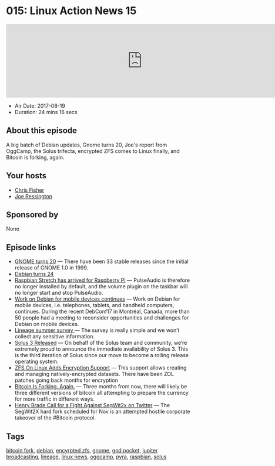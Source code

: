# 015: Linux Action News 15

<iframe src="https://player.fireside.fm/v2/DAcK9LdX+1qp5dmfW?theme=dark" width="740" height="200" frameborder="0" scrolling="no"></iframe>

* Air Date: 2017-08-19
* Duration: 24 mins 16 secs

## About this episode

A big batch of Debian updates, Gnome turns 20, Joe's report from OggCamp, the Solus trifecta, encrypted ZFS comes to Linux finally, and Bitcoin is forking, again.

## Your hosts
* [Chris Fisher](https://linuxactionnews.com/hosts/chris)
* [Joe Ressington](https://linuxactionnews.com/hosts/joe)

## Sponsored by

None



## Episode links

  * [GNOME turns 20](https://www.gnome.org/news/2017/08/twenty-years-strong/ "GNOME turns 20") — There have been 33 stable releases since the initial release of GNOME 1.0 in 1999. 
  * [Debian turns 24](http://www.phoronix.com/scan.php?page=news_item&px=Debian-Day-24 "Debian turns 24")
  * [Raspbian Stretch has arrived for Raspberry Pi](https://www.raspberrypi.org/blog/raspbian-stretch/ "Raspbian Stretch has arrived for Raspberry Pi") — PulseAudio is therefore no longer installed by default, and the volume plugin on the taskbar will no longer start and stop PulseAudio. 
  * [Work on Debian for mobile devices continues](https://bits.debian.org/2017/08/debian-mobile-continues.html "Work on Debian for mobile devices continues") — Work on Debian for mobile devices, i.e. telephones, tablets, and handheld computers, continues. During the recent DebConf17 in Montréal, Canada, more than 50 people had a meeting to reconsider opportunities and challenges for Debian on mobile devices.
  * [Lineage summer survey ](https://www.lineageos.org/Summer-Survey/ "Lineage summer survey ") — The survey is really simple and we won’t collect any sensitive information.
  * [Solus 3 Released](https://solus-project.com/2017/08/15/solus-3-released/ "Solus 3 Released") — On behalf of the Solus team and community, we’re extremely proud to announce the immediate availability of Solus 3. This is the third iteration of Solus since our move to become a rolling release operating system. 
  * [ZFS On Linux Adds Encryption Support](http://www.phoronix.com/scan.php?page=news_item&px=ZFS-Linux-Encryption "ZFS On Linux Adds Encryption Support") — This support allows creating and managing natively-encrypted datasets. There have been ZOL patches going back months for encryption
  * [Bitcoin Is Forking. Again.](https://motherboard.vice.com/en_us/article/bjjmy8/bitcoin-is-forking-again "Bitcoin Is Forking. Again.") — Three months from now, there will likely be three different versions of bitcoin all attempting to prepare the currency for more traffic in different ways. 
  * [Henry Brade Call for a Fight Against SegWit2x on Twitter](https://twitter.com/Technom4ge/status/899185712083460096 "Henry Brade Call for a Fight Against SegWit2x on Twitter") — The SegWit2X hard fork scheduled for Nov is an attempted hostile corporate takeover of the #Bitcoin protocol.



## Tags

[bitcoin fork](https://linuxactionnews.com/tags/bitcoin%20fork), [debian](https://linuxactionnews.com/tags/debian), [encyrpted zfs](https://linuxactionnews.com/tags/encyrpted%20zfs), [gnome](https://linuxactionnews.com/tags/gnome), [gpd pocket](https://linuxactionnews.com/tags/gpd%20pocket), [jupiter broadcasting](https://linuxactionnews.com/tags/jupiter%20broadcasting), [lineage](https://linuxactionnews.com/tags/lineage), [linux news](https://linuxactionnews.com/tags/linux%20news), [oggcamp](https://linuxactionnews.com/tags/oggcamp), [pyra](https://linuxactionnews.com/tags/pyra), [raspbian](https://linuxactionnews.com/tags/raspbian), [solus](https://linuxactionnews.com/tags/solus)
